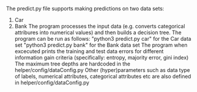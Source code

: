 The predict.py file supports making predictions on two data sets:
1. Car
2. Bank
The program processes the input data (e.g. converts categorical attribures into numerical values) and then builds a decision tree.
The program can be run as follows:
"python3 predict.py car" for the Car data set
"python3 predict.py bank" for the Bank data set
The program when excecuted prints the training and test data errors for different information gain criteria (specifically: entropy, majority error, gini index)
The maximum tree depths are hardcoded in the helper/config/dataConfig.py
Other (hyper)parameters such as data type of labels, numerical attributes, categorical attributes etc are also defined in helper/config/dataConfig.py
